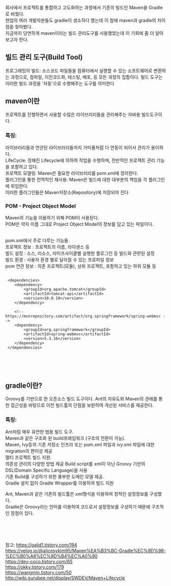 회사에서 프로젝트를 통합하고 고도화하는 과정에서
기존의 빌드인 Maven을 Gradle로 바꿨다.
<br>현업의 여러 개발자분들도 gradle이 생소하다 했는데 이 참에
maven과 gradle의 차이점을 찾아봤다.
<br>지금까지 당연하게 maven이라는 빌드 관리도구를 사용했었는데 이 기회에 좀 더 알아보고자 한다.
 

## 빌드 관리 도구(Build Tool)

프로그래밍의 빌드: 소스코드 파일들을 컴퓨터에서 실행할 수 있는 소프트웨어로 변환하는 과정으로, 컴파일, 이진코드화, 테스팅, 배포, 등 모든 과정의 집합이다. 빌드 도구는 이러한 빌드 과정을 '자동'으로 수행해주는 도구를 의미한다


## maven이란
프로젝트를 진행하면서 사용할 수많은 라이브러리들을 관리해주는 자바용 빌드도구이다.
### 특징:
라이브러리들과 연관된 라이브러리들까지 거미줄처럼 다 연동이 되어서 관리가 용이하다.
<br>LifeCycle: 정해진 Lifecycle에 의하여 작업을 수행하며, 전반적인 프로젝트 관리 기능을 포함하고 있다.
<br>프로젝트 모델링: Maven은 필요한 라이브러리를 pom.xml에 정의한다.
<br>플러그인을 통한 전역적인 재사용: Maven은 빌드에 대한 대부분의 책임을 각 플러그인에 위임한다.
<br>이러한 플러그인들은 Maven저장소(Repository)에 저장되어 진다

### POM - Project Object Model
Maven의 기능을 이용하기 위해 POM이 사용된다.
<br>POM은 약자 이름 그대로 Project Object Model의 정보를 담고 있는 파일이다.

<br>pom.xml에서 주로 다루는 기능들.
<br>프로젝트 정보 : 프로젝트의 이름, 라이센스 등
<br>빌드 설정 : 소스, 리소스, 라이프사이클별 실행한 플로그인 등 빌드와 관련된 설정
<br>빌드 환경 : 사용자 환경 별로 달라질 수 있는 프로파일 정보
<br>pom 연관 정보 : 의존 프로젝트(모듈), 상위 프로젝트, 포함하고 있는 하위 모듈 등

```

 <dependencies>
	<dependency>
	    <groupId>org.apache.tomcat</groupId>
	    <artifactId>tomcat-api</artifactId>
	    <version>10.0.18</version>
	</dependency>
	
	<!-- https://mvnrepository.com/artifact/org.springframework/spring-webmvc -->
	<dependency>
	    <groupId>org.springframework</groupId>
	    <artifactId>spring-webmvc</artifactId>
	    <version>5.3.16</version>
	</dependency>
 </dependencies>
```
<br><br><br>

## gradle이란?
Groovy를 기반으로 한 오픈소스 빌드 도구이다. Ant의 자유도와 Maven의 관례를 통한 접근성을 바탕으로 이전 빌드툴의 단점을 보완하여 개선된 서비스를 제공한다.

### 특징:
Ant처럼 매우 유연한 범용 빌드 도구.
<br>Maven과 같은 구조화 된 build프레임워크 (구조의 전환이 가능).
<br>Maven, Ivy등의 기존 저장소 인프라 또는 pom.xml 파일과 ivy.xml 파일에 대한 migration의 편이성 제공
<br>멀티 프로젝트 빌드 지원.
<br>의존성 관리의 다양한 방법 제공
Build script를 xml이 아닌 Groovy 기반의 DSL(Domain Specific Language)을 사용
<br>기존 Build를 구성하기 위한 풍부한 도메인 모델 제공.
<br>Gradle 설치 없이 Gradle Wrapper를 이용하여 빌드 지원

Ant, Maven과 같은 기존의 빌드툴은 xml형식을 이용하여 정적인 설정정보를 구성했다.
<br>Gradle은 Groovy라는 언어를 이용하여 코드로서 설정정보를 구성하기 때문에 구조적인 장점이 있다.

<br><br><br>

참고: https://galid1.tistory.com/194<br>
https://velog.io/@alicesykim95/Maven%EA%B3%BC-Gradle%EC%9D%98-%EC%B0%A8%EC%9D%B4%EC%A0%90<br>
https://dev-coco.tistory.com/65<br>
https://okky.tistory.com/179<br>
https://wangmin.tistory.com/50<br>
http://wiki.gurubee.net/display/SWDEV/Maven+Lifecycle<br>
